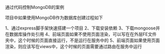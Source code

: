 通过代码控制MongoDB的案例

项目中如果使用MongoDB作为数据库创建过程如下

1、通过express脚手架快速搭建一个项目
2、下载安装依赖
3、下载mongoose并在数据库操作处引用
4、前端页面如果不使用页面渲染，可以写在在外层FE文件夹中，这个时候的页面直接运行，不是运行在服务中的
5、前端页面如果使用页面渲染，则应该写在views中，这个时候的页面需要通过路由在服务中运行